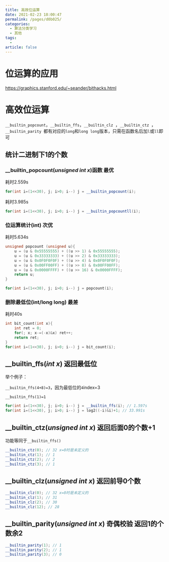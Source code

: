 ```yaml
---
title: 高效位运算
date: 2021-02-23 18:00:47
permalink: /pages/d0b025/
categories: 
  - 算法分类学习
  - 其他
tags: 
  - 
article: false
---
```



# 位运算的应用

https://graphics.stanford.edu/~seander/bithacks.html



# 高效位运算

`__builtin_popcount`，`__builtin_ffs`，` __builtin_clz  `，` __builtin_ctz  `，` __builtin_parity  `都有对应的`long`和`long long`版本，只需在函数名后加`l`或`ll`即可



## 统计二进制下1的个数

### __builtin_popcount(*unsigned int x*)函数 最优

耗时2.559s

```cpp
for(int i=(1<<30), j; i>0; i--) j = __builtin_popcount(i);
```

耗时3.985s

```cpp
for(int i=(1<<30), j; i>0; i--) j = __builtin_popcountll(i);
```

### 位运算统计(int) 次优

耗时5.634s

```cpp
unsigned popcount (unsigned u){
    u = (u & 0x55555555) + ((u >> 1) & 0x55555555);
    u = (u & 0x33333333) + ((u >> 2) & 0x33333333);
    u = (u & 0x0F0F0F0F) + ((u >> 4) & 0x0F0F0F0F);
    u = (u & 0x00FF00FF) + ((u >> 8) & 0x00FF00FF);
    u = (u & 0x0000FFFF) + ((u >> 16) & 0x0000FFFF);
    return u;
}

for(int i=(1<<30), j; i>0; i--) j = popcount(i);
```

### 删除最低位(int/long long) 最差

耗时40s

```cpp
int bit_count(int x){
    int ret = 0;
    for(; x; x-=(-x)&x) ret++;
    return ret;
}
for(int i=(1<<30), j; i>0; i--) j = bit_count(i);
```



## __builtin_ffs(*int x*) 返回最低位

举个例子：

`__builtin_ffs(4+8)=3`，因为最低位的`4`index=3

`__builtin_ffs(1)=1`

```cpp
for(int i=(1<<30), j; i>0; i--) j = __builtin_ffs(i); // 1.597s
for(int i=(1<<30), j; i>0; i--) j = log2((-i)&i)+1; // 33.991s
```



## __builtin_ctz(*unsigned int x*) 返回后面0的个数+1

功能等同于`__builtin_ffs()`

```cpp
__builtin_ctz(0); // 32 x=0时是未定义的
__builtin_ctz(1); // 1
__builtin_ctz(2); // 2
__builtin_ctz(3); // 1
```



##  __builtin_clz(*unsigned int x*) 返回前导0个数

```cpp
__builtin_clz(0); // 32 x=0时是未定义的
__builtin_clz(1); // 31
__builtin_clz(2); // 30
__builtin_clz(12); // 28
```



## __builtin_parity(*unsigned int x*) 奇偶校验 返回1的个数余2

```cpp
__builtin_parity(1); // 1
__builtin_parity(2); // 1
__builtin_parity(3); // 0
```


